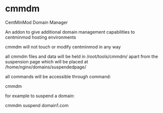 # cmmdm
CentMinMod Domain Manager

An addon to give additional domain management capabilities to centminmod hosting environments

cmmdm will not touch or modify centminmod in any way

all cmmdm files and data will be held in /root/tools/cmmdm/ apart from the suspension page which will be placed at /home/nginx/domains/suspendedpage/

all commands will be accessible through command: 

cmmdm <command> <target>

for example to suspend a domain:

cmmdm suspend domain1.com

